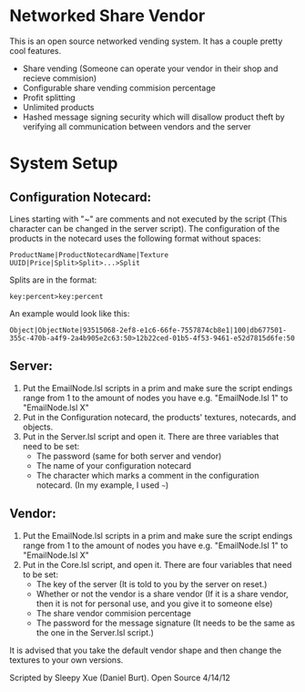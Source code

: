 # Networked Share Vendor

This is an open source networked vending system. It has a couple pretty cool features.

 - Share vending (Someone can operate your vendor in their shop and recieve commision)
 - Configurable share vending commision percentage 
 - Profit splitting
 - Unlimited products
 - Hashed message signing security which will disallow product theft by verifying all communication between vendors and the server

# System Setup

## Configuration Notecard:

Lines starting with "~" are comments and not executed by the script (This character can be changed in the server script).
The configuration of the products in the notecard uses the following format without spaces:
        
`ProductName|ProductNotecardName|Texture UUID|Price|Split>Split>...>Split`

Splits are in the format:

`key:percent>key:percent`
        
An example would look like this:

`Object|ObjectNote|93515068-2ef8-e1c6-66fe-7557874cb8e1|100|db677501-355c-470b-a4f9-2a4b905e2c63:50>12b22ced-01b5-4f53-9461-e52d7815d6fe:50`


    
## Server:

 1. Put the EmailNode.lsl scripts in a prim and make sure the script endings range from 1 to the amount of nodes you have e.g. "EmailNode.lsl 1" to "EmailNode.lsl X"
 2. Put in the Configuration notecard, the products' textures, notecards, and objects.
 3. Put in the Server.lsl script and open it. There are three variables that need to be set:
    - The password (same for both server and vendor)
    - The name of your configuration notecard
    - The character which marks a comment in the configuration notecard. (In my example, I used `~`)

## Vendor:

 1. Put the EmailNode.lsl scripts in a prim and make sure the script endings range from 1 to the amount of nodes you have e.g. "EmailNode.lsl 1" to "EmailNode.lsl X"
 2. Put in the Core.lsl script, and open it. There are four variables that need to be set:
    - The key of the server (It is told to you by the server on reset.)
    - Whether or not the vendor is a share vendor (If it is a share vendor, then it is not for personal use, and you give it to someone else)
    - The share vendor commision percentage
    - The password for the message signature (It needs to be the same as the one in the Server.lsl script.)

It is advised that you take the default vendor shape and then change the textures to your own versions.
                        
    
        
Scripted by Sleepy Xue (Daniel Burt). Open Source 4/14/12
